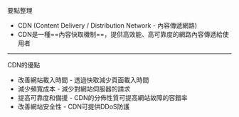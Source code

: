 要點整理
- CDN (Content Delivery / Distribution Network - 內容傳遞網路)
- CDN是一種==內容快取機制==，提供高效能、高可靠度的網路內容傳遞給使用者

---

CDN的優點
- 改善網站載入時間 - 透過快取減少頁面載入時間
- 減少頻寬成本 - 減少對網站伺服器的請求
- 提高可靠度和備援 - CDN的分佈性質可提高網站故障的容錯率
- 改善網站安全性 - CDN可提供DDoS防護